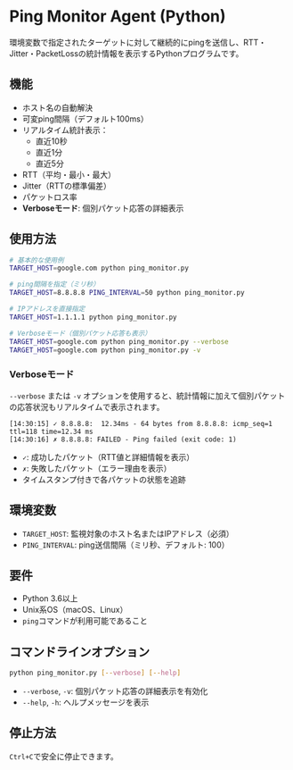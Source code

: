 # Ping Monitor Agent (Python)

環境変数で指定されたターゲットに対して継続的にpingを送信し、RTT・Jitter・PacketLossの統計情報を表示するPythonプログラムです。

## 機能

- ホスト名の自動解決
- 可変ping間隔（デフォルト100ms）
- リアルタイム統計表示：
  - 直近10秒
  - 直近1分
  - 直近5分
- RTT（平均・最小・最大）
- Jitter（RTTの標準偏差）
- パケットロス率
- **Verboseモード**: 個別パケット応答の詳細表示

## 使用方法

```bash
# 基本的な使用例
TARGET_HOST=google.com python ping_monitor.py

# ping間隔を指定（ミリ秒）
TARGET_HOST=8.8.8.8 PING_INTERVAL=50 python ping_monitor.py

# IPアドレスを直接指定
TARGET_HOST=1.1.1.1 python ping_monitor.py

# Verboseモード（個別パケット応答も表示）
TARGET_HOST=google.com python ping_monitor.py --verbose
TARGET_HOST=google.com python ping_monitor.py -v
```

### Verboseモード

`--verbose` または `-v` オプションを使用すると、統計情報に加えて個別パケットの応答状況もリアルタイムで表示されます。

```
[14:30:15] ✓ 8.8.8.8:  12.34ms - 64 bytes from 8.8.8.8: icmp_seq=1 ttl=118 time=12.34 ms
[14:30:16] ✗ 8.8.8.8: FAILED - Ping failed (exit code: 1)
```

- `✓`: 成功したパケット（RTT値と詳細情報を表示）
- `✗`: 失敗したパケット（エラー理由を表示）
- タイムスタンプ付きで各パケットの状態を追跡

## 環境変数

- `TARGET_HOST`: 監視対象のホスト名またはIPアドレス（必須）
- `PING_INTERVAL`: ping送信間隔（ミリ秒、デフォルト: 100）

## 要件

- Python 3.6以上
- Unix系OS（macOS、Linux）
- `ping`コマンドが利用可能であること

## コマンドラインオプション

```bash
python ping_monitor.py [--verbose] [--help]
```

- `--verbose`, `-v`: 個別パケット応答の詳細表示を有効化
- `--help`, `-h`: ヘルプメッセージを表示

## 停止方法

`Ctrl+C`で安全に停止できます。
